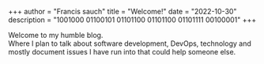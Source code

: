 +++
author = "Francis sauch"
title = "Welcome!"
date = "2022-10-30"
description = "1001000 01100101 01101100 01101100 01101111 00100001"
+++

Welcome to my humble blog.  
Where I plan to talk about software development, DevOps, technology and mostly document issues I have run into that could help someone else.
